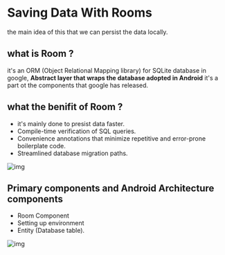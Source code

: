 # Saving Data With Rooms 
the main idea of this that we can persist the data locally. 
## what is Room ?
it's an ORM (Object Relational Mapping library) for SQLite database in google, **Abstract layer that wraps the database adopted in Android**  it's a part ot the components that google has released.

## what the benifit of Room ?
* it's mainly done to presist data faster.
* Compile-time verification of SQL queries.
* Convenience annotations that minimize   repetitive and error-prone boilerplate code.
* Streamlined database migration paths.



![img](https://gorillalogic.com/wp-content/uploads/2019/12/RoomDB_Transparent.png)

## Primary components and Android Architecture components 
* Room Component 
* Setting up environment 
* Entity (Database table).

![img](https://camo.githubusercontent.com/cd1c6a28ed7f6725e5099c43a9b014109e7b69902ae12cc6d87e1e91eedb38b4/68747470733a2f2f6b726966792e636f2f77702d636f6e74656e742f75706c6f6164732f323031392f30362f4d56564d2d666f722d416e64726f69642d4170702d446576656c6f706d656e742e706e67)



